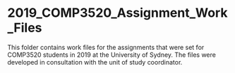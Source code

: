 # 2019_COMP3520_Assignment_Work_Files
This folder contains work files for the assignments that were set for COMP3520 students in 2019 at the University of Sydney.
The files were developed in consultation with the unit of study coordinator.
